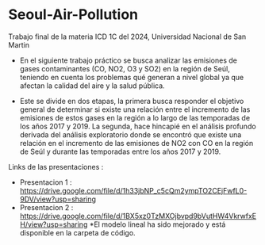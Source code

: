 # Seoul-Air-Pollution
Trabajo final de la materia ICD 1C del 2024, Universidad Nacional de San Martin
- En el siguiente trabajo práctico se busca analizar las emisiones de gases contaminantes (CO, NO2, O3 y SO2) en la región de Seúl, teniendo en cuenta los problemas qué generan  a nivel global ya que afectan la calidad del aire y la salud pública.
  
- Este se divide en dos etapas, la primera busca responder el objetivo general de determinar si existe una relación entre el incremento de las emisiones de estos gases  en la región a lo largo de las temporadas de los años 2017 y 2019. La segunda, hace hincapié en el análisis profundo derivada del análisis exploratorio donde se encontró que existe una relación en el  incremento de las emisiones de NO2 con CO en la región de Seúl y durante las temporadas entre los años 2017 y 2019.

Links de las presentaciones : 
* Presentacion 1 : https://drive.google.com/file/d/1h33jbNP_c5cQm2ympTO2CEjFwfL0-9DV/view?usp=sharing
* Presentacion 2 : https://drive.google.com/file/d/1BX5xz0TzMXOjbvpd9bVutHW4VkrwfxEH/view?usp=sharing
  *El modelo lineal ha sido mejorado y está disponible en la carpeta de código.
